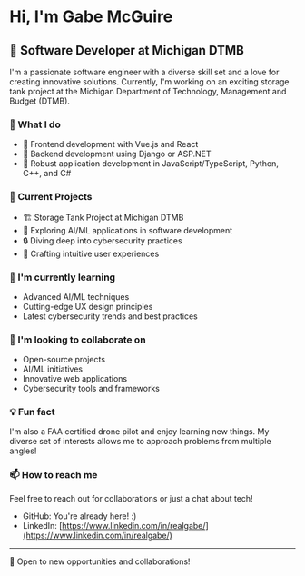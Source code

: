 # Hi, I'm Gabe McGuire

## 💼 Software Developer at Michigan DTMB

I'm a passionate software engineer with a diverse skill set and a love for creating innovative solutions. Currently, I'm working on an exciting storage tank project at the Michigan Department of Technology, Management and Budget (DTMB).

### 🚀 What I do

- 🎨 Frontend development with Vue.js and React
- 🐍 Backend development using Django or ASP.NET
- 🔧 Robust application development in JavaScript/TypeScript, Python, C++, and C#

### 🔭 Current Projects

- 🏗️ Storage Tank Project at Michigan DTMB
- 🤖 Exploring AI/ML applications in software development
- 🔒 Diving deep into cybersecurity practices
- 🎨 Crafting intuitive user experiences

### 🌱 I'm currently learning

- Advanced AI/ML techniques
- Cutting-edge UX design principles
- Latest cybersecurity trends and best practices

### 👯 I'm looking to collaborate on

- Open-source projects
- AI/ML initiatives
- Innovative web applications
- Cybersecurity tools and frameworks

### 💡 Fun fact

I'm also a FAA certified drone pilot and enjoy learning new things. My diverse set of interests allows me to approach problems from multiple angles!

### 📫 How to reach me

Feel free to reach out for collaborations or just a chat about tech!

- GitHub: You're already here! :)
- LinkedIn: [https://www.linkedin.com/in/realgabe/](https://www.linkedin.com/in/realgabe/)
---

💼 Open to new opportunities and collaborations!
